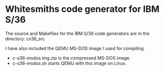 # Whitesmiths code generator for IBM S/36

The source and Makefiles for the IBM S/36 code generators are in the directory: cx36_src

I have also included the QEMU MS-DOS image I used for compiling.
* c-s36-msdos.img.zip is the compressed MS-DOS image.
* c-s36-msdos.sh starts QEMU with this image on Linux.
